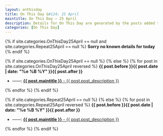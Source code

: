 ```yaml
---
layout: onthisday
title: On This Day &#124; 25 April
maintitle: On This Day — 25 April
description: Details for On This Day are genarated by the posts added to the website so the content is subject to changes/updates over time.
categories: [On This Day]
---
```


{% if site.categories.OnThisDay25April == null and site.categories.Repeat25April == null %}
<strong>Sorry no known details for today</strong>
{% endif %}

{% if site.categories.OnThisDay25April == null %}
{% else %}
{% for post in site.categories.OnThisDay25April reversed %}
<strong>{{ post.before }}{{ post.date | date: "%e %B %Y" }}{{ post.after }}</strong>
<ul>
<li> ——: <a class="{{ post.class }}" href="{{ post.url }}"><strong>{{ post.maintitle }}</strong> - {{ post.post_description }}</a></li>
</ul>
{% endfor %}
{% endif %}

{% if site.categories.Repeat25April == null %}
{% else %}
{% for post in site.categories.Repeat25April reversed %}
<strong>{{ post.before }}{{ post.date | date: "%e %B %Y" }}{{ post.after }}</strong>
<ul>
<li> ——: <a class="{{ post.class }}" href="{{ post.url }}"><strong>{{ post.maintitle }}</strong> - {{ post.post_description }}</a></li>
</ul>
{% endfor %}
{% endif %}
